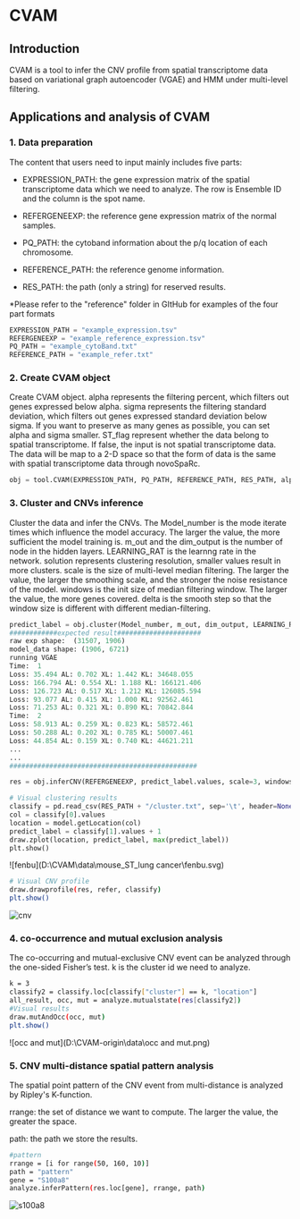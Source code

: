 # CVAM

## Introduction
CVAM is a tool to infer the CNV profile from spatial transcriptome data based on variational graph autoencoder (VGAE) and HMM under multi-level filtering.

## Applications and analysis of CVAM
### 1. Data preparation

The content that users need to input mainly includes five parts:

- EXPRESSION_PATH: the gene expression matrix of the spatial transcriptome data which we need to analyze. The row is Ensemble ID and the column is the spot name.



- REFERGENEEXP: the reference gene expression matrix of the normal samples.



- PQ_PATH: the cytoband information about the p/q location of each chromosome.



- REFERENCE_PATH: the reference genome information.
- RES_PATH: the path (only a string) for reserved results.

*Please refer to the "reference" folder in GItHub for examples of the four part formats

```python
EXPRESSION_PATH = "example_expression.tsv"
REFERGENEEXP = "example_reference_expression.tsv"
PQ_PATH = "example_cytoBand.txt"
REFERENCE_PATH = "example_refer.txt"
```
### 2. Create CVAM object
Create CVAM object. alpha represents the filtering percent, which filters out genes expressed below alpha. sigma represents the filtering standard deviation, which filters out genes expressed standard deviation below sigma. If you want to preserve as many genes as possible, you can set alpha and sigma smaller. ST_flag represent whether the data belong to spatial transcriptome. If false, the input is not spatial transcriptome data. The data will be map to a 2-D space so that the form of data is the same with spatial transcriptome data through novoSpaRc.

```python
obj = tool.CVAM(EXPRESSION_PATH, PQ_PATH, REFERENCE_PATH, RES_PATH, alpha=0.05, sigma=0.5, ST_flag=True)
```
### 3. Cluster and CNVs inference
Cluster the data and infer the CNVs. The Model_number is the mode iterate times which influence the model accuracy. The larger the value, the more sufficient the model training is. m_out and the dim_output is the number of node in the hidden layers. LEARNING_RAT is the learnng rate in the network. solution represents clustering resolution, smaller values result in more clusters. scale is the size of multi-level median filtering. The larger the value, the larger the smoothing scale, and the stronger the noise resistance of the model. windows is the init size of median filtering window. The larger the value, the more genes covered. delta is the smooth step so that the window size is different with different median-filtering.
```python
predict_label = obj.cluster(Model_number, m_out, dim_output, LEARNING_RAT, solution=2)
############expected result#####################
raw exp shape:  (31507, 1906)
model_data shape: (1906, 6721)
running VGAE
Time:  1
Loss: 35.494 AL: 0.702 XL: 1.442 KL: 34648.055
Loss: 166.794 AL: 0.554 XL: 1.188 KL: 166121.406
Loss: 126.723 AL: 0.517 XL: 1.212 KL: 126085.594
Loss: 93.077 AL: 0.415 XL: 1.000 KL: 92562.461
Loss: 71.253 AL: 0.321 XL: 0.890 KL: 70842.844
Time:  2
Loss: 58.913 AL: 0.259 XL: 0.823 KL: 58572.461
Loss: 50.288 AL: 0.202 XL: 0.785 KL: 50007.461
Loss: 44.854 AL: 0.159 XL: 0.740 KL: 44621.211
...
...
###############################################

res = obj.inferCNV(REFERGENEEXP, predict_label.values, scale=3, windows=31, delta=20)

# Visual clustering results
classify = pd.read_csv(RES_PATH + "/cluster.txt", sep='\t', header=None)
col = classify[0].values
location = model.getLocation(col)
predict_label = classify[1].values + 1
draw.zplot(location, predict_label, max(predict_label))
plt.show()
```
![fenbu](D:\CVAM\data\mouse_ST_lung cancer\fenbu.svg)

```bash
# Visual CNV profile
draw.drawprofile(res, refer, classify)
plt.show()
```

![cnv](D:\CVAM-origin\data\cnv.png)

### 4. co-occurrence and mutual exclusion analysis

The co-occurring and mutual-exclusive CNV event can be analyzed through the one-sided Fisher’s test. k is the cluster id we need to analyze.

```bash
k = 3
classify2 = classify.loc[classify["cluster"] == k, "location"]
all_result, occ, mut = analyze.mutualstate(res[classify2])
#Visual results
draw.mutAndOcc(occ, mut)
plt.show()
```

![occ and mut](D:\CVAM-origin\data\occ and mut.png)

### 5.  CNV multi-distance spatial pattern analysis

The spatial point pattern of the CNV event from multi-distance is analyzed by Ripley's K-function.

rrange: the set of distance we want to compute. The larger the value, the greater the space.

path: the path we store the results.

```bash
#pattern
rrange = [i for range(50, 160, 10)]
path = "pattern"
gene = "S100a8"
analyze.inferPattern(res.loc[gene], rrange, path)
```

![s100a8](D:\CVAM-origin\data\s100a8.png)

